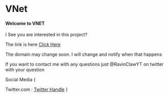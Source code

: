 # VNet
#### Welcome to VNET


I See you are interested in this project?

The link is here [Click Here](https://vnet.ravinclaw.repl.co)

The domain may change soon. I will change and notify when that happens


If you want to contact me with any questions just @RavinClawYT on twitter with your question


Social Media {

Twitter.com : [Twitter Handle](https://twitter.com/@RavinClawYT)
}
